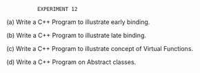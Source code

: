               EXPERIMENT 12

(a)  Write a C++ Program to illustrate early binding.

(b) Write a C++ Program to illustrate late binding.

(c) Write a C++ Program to illustrate concept of Virtual Functions.

(d) Write a C++ Program on Abstract classes.
